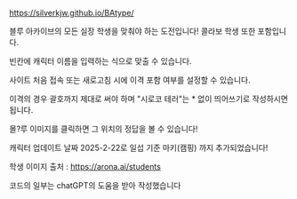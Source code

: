https://silverkjw.github.io/BAtype/

블루 아카이브의 모든 실장 학생을 맞춰야 하는 도전입니다! 콜라보 학생 또한 포함입니다.

빈칸에 캐릭터 이름을 입력하는 식으로 맞출 수 있습니다.

사이트 처음 접속 또는 새로고침 시에 이격 포함 여부를 설정할 수 있습니다.

이격의 경우 괄호까지 제대로 써야 하며 "시로코 테러"는 * 없이 띄어쓰기로 작성하시면 됩니다.

몰?루 이미지를 클릭하면 그 위치의 정답을 볼 수 있습니다!

캐릭터 업데이트 날짜 2025-2-22로 일섭 기준 마키(캠핑) 까지 추가되었습니다!

학생 이미지 출처 : https://arona.ai/students

코드의 일부는 chatGPT의 도움을 받아 작성했습니다
